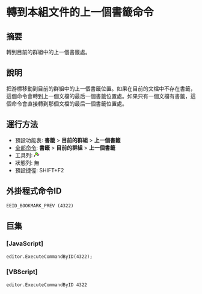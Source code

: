 # 轉到本組文件的上一個書籤命令

## 摘要

轉到目前的群組中的上一個書籤處。

## 說明

把游標移動到目前的群組中的上一個書籤位置。如果在目前的文檔中不存在書籤，這個命令會轉到上一個文檔的最后一個書籤位置處。如果只有一個文檔有書籤，這個命令會直接轉到那個文檔的最后一個書籤位置處。

## 運行方法

- 預設功能表: **書籤** \> **目前的群組** \> **上一個書籤**
- [全部命令](../tools/all_commands): **書籤** \> **目前的群組** \> **上一個書籤**
- 工具列: ![](../../images/bookmarkprev.png)
- 狀態列: 無
- 預設捷徑: SHIFT+F2

## 外掛程式命令ID

```
EEID_BOOKMARK_PREV (4322)
```

## 巨集

### \[JavaScript\]

```
editor.ExecuteCommandByID(4322);
```

### \[VBScript\]

```
editor.ExecuteCommandByID 4322
```
